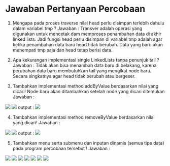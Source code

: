 # Jawaban Pertanyaan Percobaan

1. Mengapa pada proses traverse nilai head perlu disimpan terlebih dahulu dalam variabel tmp ?
Jawaban : 
Transver adalah operasi yang digunakan untuk mencetak dam memproses penambahan data di akhir linked lists. Jadi fungsi head perlu disimpan di variabel tmp adalah agar ketika penambahan data baru head tidak berubah. Data yang baru akan menempati tmp saja dan head tetap berisi data.

2. Apa kekurangan implementasi single LinkedLists tanpa penunjuk tail ?
Jawaban :
Tidak akan bisa menambah data baru di belakang, karena perubahan data baru membutuhkan tail yang mengikat node baru. Secara singkatnya agar head tidak berubah atau bergeser.

3. Tambahkan implementasi method addByValue berdasarkan nilai yang dicari! Node baru akan ditambahkan setelah node yang dicari ditemukan
Jawaban :
<img src = 'addByValue.png'>
<img src = 'MainValue.png'>
output :
<img src = 'outputValue.png'>

4. Tambahkan implementasi method removeByValue berdasarkan nilai yang dicari! 
Jawaban :
<img src = 'removeByValue.png'>
<img src = 'MainValue.png'>
output :
<img src = 'outputValue.png'>

5. Tambahkan menu serta submenu dan inputan dinamis (semua tipe data) pada program percobaan tersebut !
Jawaban :
<img src = 'Menu.png'>
<img src = 'MenuTambah.png'>
<img src = 'MenuHapus.png'>
<img src = 'Menu Cari.png'>
<img src = 'main01.png'>
<img src = 'main02.png'>
<img src = 'main03.png'>
